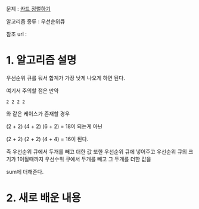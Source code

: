 문제 : [카드 정렬하기](https://www.acmicpc.net/problem/1715)

알고리즘 종류 : 우선순위큐

참조 url : 

# 1. 알고리즘 설명

우선순위 큐를 둬서 합계가 가장 낮게 나오게 하면 된다.

여기서 주의할 점은 만약

    2 2 2 2

와 같은 케이스가 존재할 경우

(2 + 2) (4 + 2) (6 + 2) = 18이 되는게 아닌

(2 + 2) (2 + 2) (4 + 4) = 16이 된다.

즉 우선순위 큐에서 두개를 빼고 더한 값 또한 우선순위 큐에 넣어주고 우선순위 큐의 크기가 1이될때까지 우선수위 큐에서 두개를 빼고 그 두개를 더한 값을

sum에 더해준다.

# 2. 새로 배운 내용
